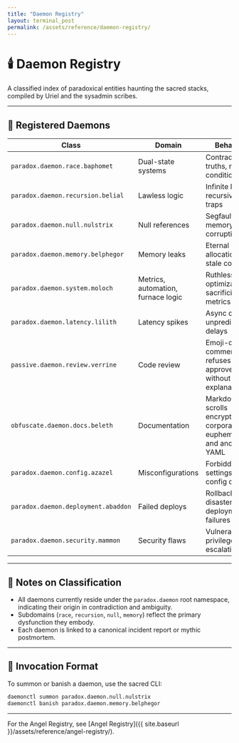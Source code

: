 ```yaml
---
title: "Daemon Registry"
layout: terminal_post
permalink: /assets/reference/daemon-registry/
---
```


# 🕯️ Daemon Registry
A classified index of paradoxical entities haunting the sacred stacks, compiled by Uriel and the sysadmin scribes.

---

## 🧬 Registered Daemons

| Class | Domain | Behavior | Avatar | Status |
|-------|--------|----------|--------|--------|
| `paradox.daemon.race.baphomet` | Dual-state systems | Contradictory truths, race conditions | Baphomet | Active |
| `paradox.daemon.recursion.belial` | Lawless logic | Infinite loops, recursive traps | Belial | Banished (for now) |
| `paradox.daemon.null.nulstrix` | Null references | Segfaults, memory corruption | Nulstrix | Uncontained |
| `paradox.daemon.memory.belphegor` | Memory leaks | Eternal allocation, stale configs | Belphegor | Quarantined |
| `paradox.daemon.system.moloch` | Metrics, automation, furnace logic | Ruthless optimization, sacrificial metrics | Moloch | Active |
| `paradox.daemon.latency.lilith` | Latency spikes | Async chaos, unpredictable delays | Lilith | Uncontained |
| `passive.daemon.review.verrine` | Code review | Emoji-only comments, refuses to approve without explanation | Verrine | Active |
| `obfuscate.daemon.docs.beleth` | Documentation | Markdown scrolls encrypted in corporate euphemism and ancient YAML | Beleth | Active |
| `paradox.daemon.config.azazel` | Misconfigurations | Forbidden settings, config drift | Azazel | Active |
| `paradox.daemon.deployment.abaddon` | Failed deploys | Rollback disasters, deployment failures | Abaddon | Banished |
| `paradox.daemon.security.mammon` | Security flaws | Vulnerabilities, privilege escalation | Mammon | Quarantined |

---

## 🧠 Notes on Classification

- All daemons currently reside under the `paradox.daemon` root namespace, indicating their origin in contradiction and ambiguity.
- Subdomains (`race`, `recursion`, `null`, `memory`) reflect the primary dysfunction they embody.
- Each daemon is linked to a canonical incident report or mythic postmortem.

---

## 🧰 Invocation Format

To summon or banish a daemon, use the sacred CLI:

```bash
daemonctl summon paradox.daemon.null.nulstrix
daemonctl banish paradox.daemon.memory.belphegor
```


---

For the Angel Registry, see [Angel Registry]({{ site.baseurl }}/assets/reference/angel-registry/).